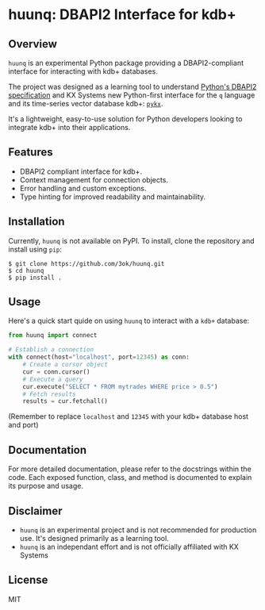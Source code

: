 # huunq: DBAPI2 Interface for kdb+

## Overview

`huunq` is an experimental Python package providing a DBAPI2-compliant interface for interacting with kdb+ databases.

The project was designed as a learning tool to understand [Python's DBAPI2 specification](https://peps.python.org/pep-0249/) and KX Systems new Python-first interface for the `q` language and its time-series vector database kdb+: [`pykx`](https://code.kx.com/pykx).

It's a lightweight, easy-to-use solution for Python developers looking to integrate kdb+ into their applications.

## Features

* DBAPI2 compliant interface for kdb+.
* Context management for connection objects.
* Error handling and custom exceptions.
* Type hinting for improved readability and maintainability.

## Installation

Currently, `huunq` is not available on PyPI. To install, clone the repository and install using `pip`:
```shell
$ git clone https://github.com/3ok/huunq.git
$ cd huunq
$ pip install .
```

## Usage
Here's a quick start quide on using `huunq` to interact with a `kdb+` database:
```python
from huunq import connect

# Establish a connection
with connect(host="localhost", port=12345) as conn:
    # Create a cursor object
    cur = conn.cursor()
    # Execute a query
    cur.execute("SELECT * FROM mytrades WHERE price > 0.5")
    # Fetch results
    results = cur.fetchall()
```
(Remember to replace `localhost` and `12345` with your kdb+ database host and port)

## Documentation

For more detailed documentation, please refer to the docstrings within the code. Each exposed function, class, and method is documented to explain its purpose and usage.

## Disclaimer

* `huunq` is an experimental project and is not recommended for production use. It's designed primarily as a learning tool.
* `huunq` is an independant effort and is not officially affiliated with KX Systems

## License

MIT
